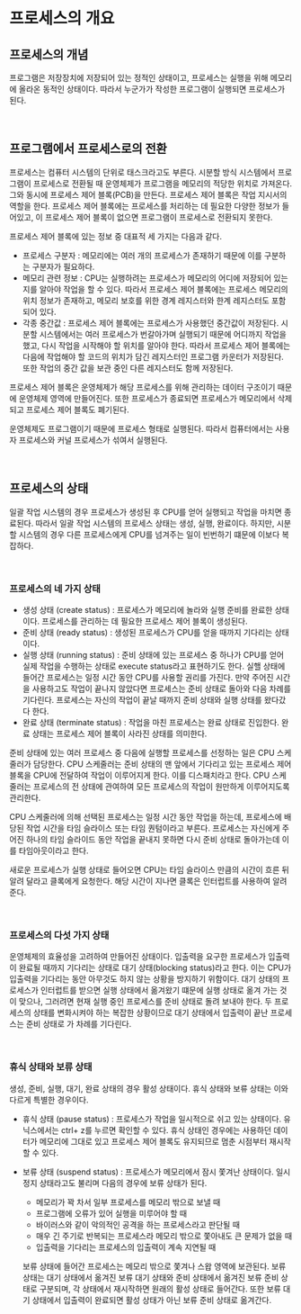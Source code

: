 # 프로세스의 개요

## 프로세스의 개념

프로그램은 저장장치에 저장되어 있는 정적인 상태이고, 프로세스는 실행을 위해 메모리에 올라온 동적인 상태이다. 따라서 누군가가 작성한 프로그램이 실행되면 프로세스가 된다.

<br>



## 프로그램에서 프로세스로의 전환

프로세스는 컴퓨터 시스템의 단위로 태스크라고도 부른다. 시분할 방식 시스템에서 프로그램이 프로세스로 전환될 때 운영체제가 프로그램을 메모리의 적당한 위치로 가져온다. 그와 동시에 프로세스 제어 블록(PCB)을 만든다. 프로세스 제어 블록은 작업 지시서의 역할을 한다. 프로세스 제어 블록에는 프로세스를 처리하는 데 필요한 다양한 정보가 들어있고, 이 프로세스 제어 블록이 없으면 프로그램이 프로세스로 전환되지 못한다.

프로세스 제어 블록에 있는 정보 중 대표적 세 가지는 다음과 같다.

- 프로세스 구분자 : 메모리에는 여러 개의 프로세스가 존재하기 때문에 이를 구분하는 구분자가 필요하다.
- 메모리 관련 정보 : CPU는 실행하려는 프로세스가 메모리의 어디에 저장되어 있는지를 알아야 작업을 할 수 있다. 따라서 프로세스 제어 블록에는 프로세스 메모리의 위치 정보가 존재하고, 메모리 보호를 위한 경계 레지스터와 한계 레지스터도 포함되어 있다.
- 각종 중간값 : 프로세스 제어 블록에는 프로세스가 사용했던 중간값이 저장된다. 시분할 시스템에서는 여러 프로세스가 번갈아가며 실행되기 때문에 어디까지 작업을 했고, 다시 작업을 시작해야 할 위치를 알아야 한다. 따라서 프로세스 제어 블록에는 다음에 작업해야 할 코드의 위치가 담긴 레지스터인 프로그램 카운터가 저장된다. 또한 작업의 중간 값을 보관 중인 다른 레지스터도 함께 저장된다.

프로세스 제어 블록은 운영체제가 해당 프로세스를 위해 관리하는 데이터 구조이기 때문에 운영체제 영역에 만들어진다. 또한 프로세스가 종료되면 프로세스가 메모리에서 삭제되고 프로세스 제어 블록도 폐기된다.

운영체제도 프로그램이기 때문에 프로세스 형태로 실행된다. 따라서 컴퓨터에서는 사용자 프로세스와 커널 프로세스가 섞여서 실행된다.

<br>



## 프로세스의 상태

일괄 작업 시스템의 경우 프로세스가 생성된 후 CPU를 얻어 실행되고 작업을 마치면 종료된다. 따라서 일괄 작업 시스템의 프로세스 상태는 생성, 실행, 완료이다. 하지만, 시분할 시스템의 경우 다른 프로세스에게 CPU를 넘겨주는 일이 빈번하기 떄문에 이보다 복잡하다.

<br>



### 프로세스의 네 가지 상태

- 생성 상태 (create status) : 프로세스가 메모리에 놀라와 실행 준비를 완료한 상태이다. 프로세스를 관리하는 데 필요한 프로세스 제어 블록이 생성된다.
- 준비 상태 (ready status) : 생성된 프로세스가 CPU를 얻을 때까지 기다리는 상태이다. 
- 실행 상태 (running status) : 준비 상태에 있는 프로세스 중 하나가 CPU를 얻어 실제 작업을 수행하는 상태로 execute status라고 표현하기도 한다. 실핼 상태에 들어간 프로세스는 일정 시간 동안 CPU를 사용할 권리를 가진다. 만약 주어진 시간을 사용하고도 작업이 끝나지 않았다면 프로세스는 준비 상태로 돌아와 다음 차례를 기다린다. 프로세스는 자신의 작업이 끝날 때까지 준비 상태와 실행 상태를 왔다갔다 한다.
- 완료 상태 (terminate status) : 작업을 마친 프로세스는 완료 상태로 진입한다. 완료 상태는 프로세스 제어 블록이 사라진 상태를 의미한다.



준비 상태에 있는 여러 프로세스 중 다음에 실행할 프로세스를 선정하는 일은 CPU 스케줄러가 담당한다. CPU 스케줄러는 준비 상태의 맨 앞에서 기다리고 있는 프로세스 제어 블록을 CPU에 전달하여 작업이 이루어지게 한다. 이를 디스패치라고 한다. CPU 스케줄러는 프로세스의 전 상태에 관여하여 모든 프로세스의 작업이 원만하게 이루어지도록 관리한다.

CPU 스케줄러에 의해 선택된 프로세스는 일정 시간 동안 작업을 하는데, 프로세스에 배당된 작업 시간을 타임 슬라이스 또는 타임 퀀텀이라고 부른다. 프로세스는 자신에게 주어진 하나의 타임 슬라이드 동안 작업을 끝내지 못하면 다시 준비 상태로 돌아가는데 이를 타임아웃이라고 한다.

새로운 프로세스가 실행 상태로 들어오면 CPU는 타임 슬라이스 만큼의 시간이 흐른 뒤 알려 달라고 클록에게 요청한다. 해당 시간이 지나면 클록은 인터럽트를 사용하여 알려 준다.

<br>



### 프로세스의 다섯 가지 상태

운영체제의 효율성을 고려하여 만들어진 상태이다. 입출력을 요구한 프로세스가 입출력이 완료될 때까지 기다리는 상태로 대기 상태(blocking status)라고 한다. 이는 CPU가 입출력을 기다리는 동안 아무것도 하지 않는 상황을 방지하기 위함이다. 대기 상태의 프로세스가 인터럽트를 받으면 실행 상태에서 옮겨왔기 떄문에 실행 상태로 옮겨 가는 것이 맞으나, 그러려면 현재 실행 중인 프로세스를 준비 상태로 돌려 보내야 한다. 두 프로세스의 상태를 변화시켜야 하는 복잡한 상황이므로 대기 상태에서 입출력이 끝난 프로세스는 준비 상태로 가 차례를 기다린다.

<br>



### 휴식 상태와 보류 상태

생성, 준비, 실행, 대기, 완료 상태의 경우 활성 상태이다. 휴식 상태와 보류 상태는 이와 다르게 특별한 경우이다.

- 휴식 상태 (pause status) : 프로세스가 작업을 일시적으로 쉬고 있는 상태이다. 유닉스에서는 ctrl+ z를 누르면 확인할 수 있다. 휴식 상태인 경우에는 사용하던 데이터가 메모리에 그대로 있고 프로세스 제어 블록도 유지되므로 멈춘 시점부터 재시작할 수 있다.

- 보류 상태 (suspend status) : 프로세스가 메모리에서 잠시 쫓겨난 상태이다. 일시 정지 상태라고도 불리며 다음의 경우에 보류 상태가 된다.

  - 메모리가 꽉 차서 일부 프로세스를 메모리 밖으로 보낼 때
  - 프로그램에 오류가 있어 실행을 미루어야 할 때
  - 바이러스와 같이 악의적인 공격을 하는 프로세스라고 판단될 때
  - 매우 긴 주기로 반복되는 프로세스라 메모리 밖으로 쫓아내도 큰 문제가 없을 때
  - 입출력을 기다리는 프로세스의 입출력이 계속 지연될 때

  보류 상태에 들어간 프로세스는 메모리 밖으로 쫓겨나 스왑 영역에 보관된다. 보류 상태는 대기 상태에서 옮겨진 보류 대기 상태와 준비 상태에서 옮겨진 보류 준비 상태로 구분되며, 각 상태에서 재시작하면 원래의 활성 상태로 들어간다. 또한 보류 대기 상태에서 입출력이 완료되면 활성 상태가 아닌 보류 준비 상태로 옮겨간다.

